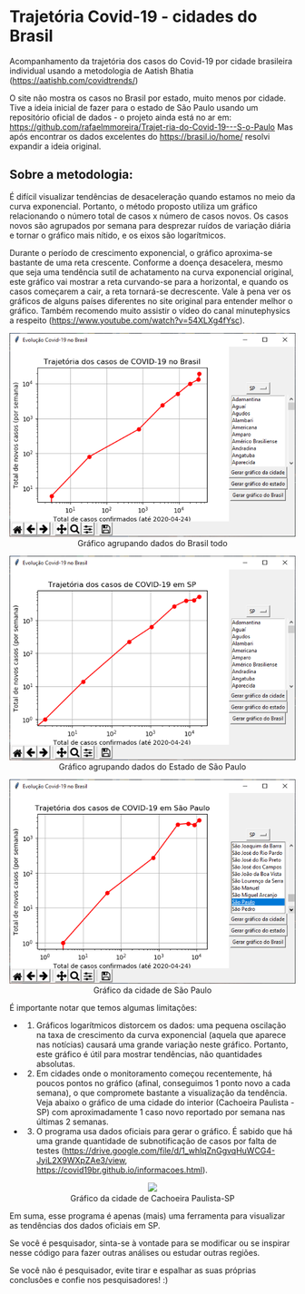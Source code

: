# Trajetória Covid-19 - cidades do Brasil
Acompanhamento da trajetória dos casos do Covid-19 por cidade brasileira individual usando a metodologia de Aatish Bhatia (https://aatishb.com/covidtrends/)

O site não mostra os casos no Brasil por estado, muito menos por cidade. Tive a ideia inicial de fazer para o estado de São Paulo usando um repositório oficial de dados - o projeto ainda está no ar em: https://github.com/rafaelmmoreira/Trajet-ria-do-Covid-19---S-o-Paulo
Mas após encontrar os dados excelentes do https://brasil.io/home/ resolvi expandir a ideia original.

## Sobre a metodologia:
É difícil visualizar tendências de desaceleração quando estamos no meio da curva exponencial. Portanto, o método proposto utiliza um gráfico relacionando o número total de casos x número de casos novos. Os casos novos são agrupados por semana para desprezar ruídos de variação diária e tornar o gráfico mais nítido, e os eixos são logarítmicos.

Durante o período de crescimento exponencial, o gráfico aproxima-se bastante de uma reta crescente. Conforme a doença desacelera, mesmo que seja uma tendência sutil de achatamento na curva exponencial original, este gráfico vai mostrar a reta curvando-se para a horizontal, e quando os casos começarem a cair, a reta tornará-se decrescente. Vale à pena ver os gráficos de alguns países diferentes no site original para entender melhor o gráfico. Também recomendo muito assistir o vídeo do canal minutephysics a respeito (https://www.youtube.com/watch?v=54XLXg4fYsc).

<p align="center"><img src="brasil.png"><br>Gráfico agrupando dados do Brasil todo</p>

<p align="center"><img src="sp.png"><br>Gráfico agrupando dados do Estado de São Paulo</p>

<p align="center"><img src="saopaulo.png"><br>Gráfico da cidade de São Paulo</p>

É importante notar que temos algumas limitações:

* 1) Gráficos logarítmicos distorcem os dados: uma pequena oscilação na taxa de crescimento da curva exponencial (aquela que aparece nas notícias) causará uma grande variação neste gráfico. Portanto, este gráfico é útil para mostrar tendências, não quantidades absolutas.

* 2) Em cidades onde o monitoramento começou recentemente, há poucos pontos no gráfico (afinal, conseguimos 1 ponto novo a cada semana), o que compromete bastante a visualização da tendência. Veja abaixo o gráfico de uma cidade do interior (Cachoeira Paulista - SP) com aproximadamente 1 caso novo reportado por semana nas últimas 2 semanas.

* 3) O programa usa dados oficiais para gerar o gráfico. É sabido que há uma grande quantidade de subnotificação de casos por falta de testes (https://drive.google.com/file/d/1_whlqZnGgvqHuWCG4-JyiL2X9WXpZAe3/view, https://covid19br.github.io/informacoes.html).

<p align="center"><img src="covidsp.png"><br>Gráfico da cidade de Cachoeira Paulista-SP</p>

Em suma, esse programa é apenas (mais) uma ferramenta para visualizar as tendências dos dados oficiais em SP.

Se você é pesquisador, sinta-se à vontade para se modificar ou se inspirar nesse código para fazer outras análises ou estudar outras regiões.

Se você não é pesquisador, evite tirar e espalhar as suas próprias conclusões e confie nos pesquisadores! :)
